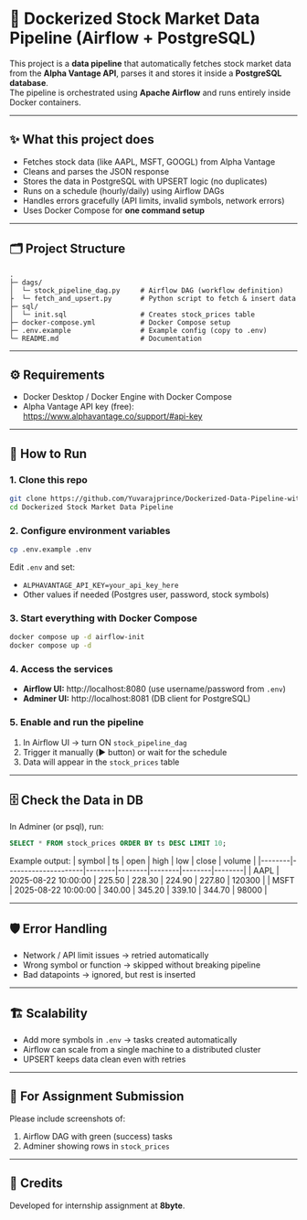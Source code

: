 # 🚀 Dockerized Stock Market Data Pipeline (Airflow + PostgreSQL)

This project is a **data pipeline** that automatically fetches stock market data from the **Alpha Vantage API**, 
parses it and stores it inside a **PostgreSQL database**.  
The pipeline is orchestrated using **Apache Airflow** and runs entirely inside Docker containers.

---

## ✨ What this project does
- Fetches stock data (like AAPL, MSFT, GOOGL) from Alpha Vantage
- Cleans and parses the JSON response
- Stores the data in PostgreSQL with UPSERT logic (no duplicates)
- Runs on a schedule (hourly/daily) using Airflow DAGs
- Handles errors gracefully (API limits, invalid symbols, network errors)
- Uses Docker Compose for **one command setup**

---

## 🗂️ Project Structure
```
.
├─ dags/
│  └─ stock_pipeline_dag.py     # Airflow DAG (workflow definition)
├  └─ fetch_and_upsert.py       # Python script to fetch & insert data 
├─ sql/
│  └─ init.sql                  # Creates stock_prices table
├─ docker-compose.yml           # Docker Compose setup
├─ .env.example                 # Example config (copy to .env)
└─ README.md                    # Documentation
```

---

## ⚙️ Requirements
- Docker Desktop / Docker Engine with Docker Compose
- Alpha Vantage API key (free): https://www.alphavantage.co/support/#api-key

---

## 🚀 How to Run

### 1. Clone this repo
```bash
git clone https://github.com/Yuvarajprince/Dockerized-Data-Pipeline-with-Airflow/
cd Dockerized Stock Market Data Pipeline
```

### 2. Configure environment variables
```bash
cp .env.example .env
```
Edit `.env` and set:
- `ALPHAVANTAGE_API_KEY=your_api_key_here`
- Other values if needed (Postgres user, password, stock symbols)

### 3. Start everything with Docker Compose
```bash
docker compose up -d airflow-init
docker compose up -d
```

### 4. Access the services
- **Airflow UI:** http://localhost:8080 (use username/password from `.env`)
- **Adminer UI:** http://localhost:8081 (DB client for PostgreSQL)

### 5. Enable and run the pipeline
1. In Airflow UI → turn ON `stock_pipeline_dag`
2. Trigger it manually (▶️ button) or wait for the schedule
3. Data will appear in the `stock_prices` table

---

## 🗄️ Check the Data in DB
In Adminer (or psql), run:
```sql
SELECT * FROM stock_prices ORDER BY ts DESC LIMIT 10;
```

Example output:
| symbol | ts                  | open   | high   | low    | close  | volume |
|--------|---------------------|--------|--------|--------|--------|--------|
| AAPL   | 2025-08-22 10:00:00 | 225.50 | 228.30 | 224.90 | 227.80 | 120300 |
| MSFT   | 2025-08-22 10:00:00 | 340.00 | 345.20 | 339.10 | 344.70 | 98000  |

---

## 🛡️ Error Handling
- Network / API limit issues → retried automatically
- Wrong symbol or function → skipped without breaking pipeline
- Bad datapoints → ignored, but rest is inserted

---

## 🏗️ Scalability
- Add more symbols in `.env` → tasks created automatically
- Airflow can scale from a single machine to a distributed cluster
- UPSERT keeps data clean even with retries

---

## 📸 For Assignment Submission
Please include screenshots of:
1. Airflow DAG with green (success) tasks
2. Adminer showing rows in `stock_prices`

---

## 🙌 Credits
Developed for internship assignment at **8byte**.
